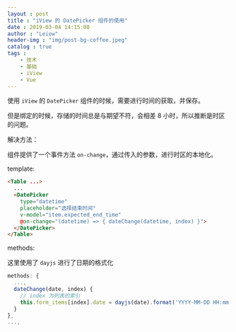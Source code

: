```yaml
---
layout : post
title : "iView 的 DatePicker 组件的使用"
date : 2019-03-04 14:15:00
author : "Leiow"
header-img : "img/post-bg-coffee.jpeg"
catalog : true
tags : 
    - 技术
    - 基础
    - iView
    - Vue
---
```


使用 `iView` 的 `DatePicker` 组件的时候，需要进行时间的获取，并保存。

但是绑定的时候，存储的时间总是与期望不符，会相差 8 小时，所以推断是时区的问题。

解决方法：

组件提供了一个事件方法 `on-change`，通过传入的参数，进行时区的本地化。

template: 

```html
<Table ...>
  ...
  <DatePicker
    type="datetime"
    placeholder="选择结束时间"
    v-model="item.expected_end_time"
    @on-change="(datetime) => { dateChange(datetime, index) }">
  </DatePicker>
</Table>
```

methods:

这里使用了 `dayjs` 进行了日期的格式化

```javascript
methods: {
  ...,
  dateChange(date, index) {
    // index 为列表的索引
    this.form_items[index].date = dayjs(date).format('YYYY-MM-DD HH:mm:ss');
  }
},
...,
```
